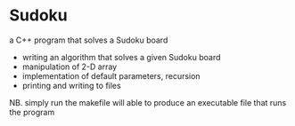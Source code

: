# Sudoku
a C++ program that solves a Sudoku board

- writing an algorithm that solves a given Sudoku board
- manipulation of 2-D array
- implementation of default parameters, recursion
- printing and writing to files

NB. simply run the makefile will able to produce an executable file that runs the program
